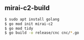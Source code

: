 ## mirai-c2-build

```bash
$ sudo apt install golang
$ go mod init mirai-c2
$ go mod tidy
$ go build -o release/cnc cnc/*.go
```
